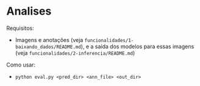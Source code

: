 
# Analises

Requisitos:
* Imagens e anotações (veja `funcionalidades/1-baixando_dados/README.md`), e a saída dos modelos para essas imagens (veja `funcionalidades/2-inferencia/README.md`)

Como usar:
* `python eval.py <pred_dir> <ann_file> <out_dir>`